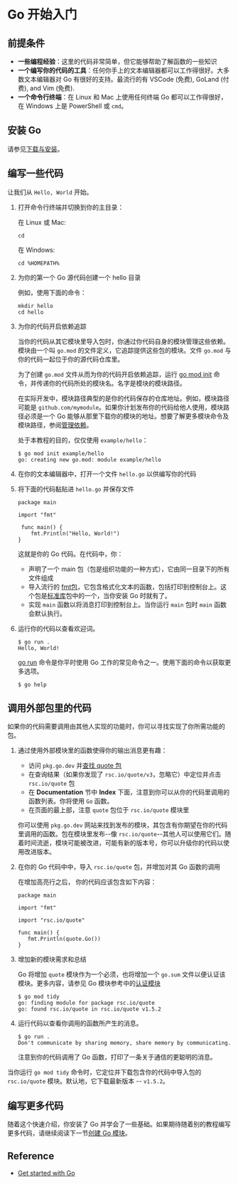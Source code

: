 # Go 开始入门

## 前提条件

- **一些编程经验**：这里的代码非常简单，但它能够帮助了解函数的一些知识
- **一个编写你的代码的工具**：任何你手上的文本编辑器都可以工作得很好。大多数文本编辑器对 Go 有很好的支持。最流行的有 VSCode (免费), GoLand (付费), and Vim (免费).
- **一个命令行终端**：在 Linux 和 Mac 上使用任何终端 Go 都可以工作得很好，在 Windows 上是 PowerShell 或 `cmd`。

## 安装 Go

请参见[下载与安装](https://go.dev/doc/install)。

## 编写一些代码

让我们从 `Hello, World` 开始。

1. 打开命令行终端并切换到你的主目录：
   
   在 Linux 或 Mac:
   ```
   cd
   ```
   在 Windows:
   ```
   cd %HOMEPATH%
   ```

2. 为你的第一个 Go 源代码创建一个 hello 目录

   例如，使用下面的命令：
   ```
   mkdir hello
   cd hello
   ```
3. 为你的代码开启依赖追踪
   
   当你的代码从其它模块里导入包时，你通过你代码自身的模块管理这些依赖。模块由一个叫 `go.mod` 的文件定义，它追踪提供这些包的模块。文件 `go.mod` 与你的代码一起位于你的源代码仓库里。

   为了创建 `go.mod` 文件从而为你的代码开启依赖追踪，运行 [go mod init](https://go.dev/ref/mod#go-mod-init) 命令，并传递你的代码所处的模块名。名字是模块的模块路径。

   在实际开发中，模块路径典型的是你的代码保存的仓库地址。例如，模块路径可能是 `github.com/mymodule`。如果你计划发布你的代码给他人使用，模块路径必须是一个 Go 能够从那里下载你的模块的地址。想要了解更多模块命令及模块路径，参阅[管理依赖](https://go.dev/doc/modules/managing-dependencies#naming_module)。

   处于本教程的目的，仅仅使用 `example/hello`：
   ```
   $ go mod init example/hello
   go: creating new go.mod: module example/hello
   ```

4. 在你的文本编辑器中，打开一个文件 `hello.go` 以供编写你的代码
5. 将下面的代码黏贴进 `hello.go` 并保存文件
   ```
   package main

   import "fmt"

    func main() {
       fmt.Println("Hello, World!")
   }
   ```

   这就是你的 Go 代码。在代码中，你：
   + 声明了一个 main 包（包是组织功能的一种方式），它由同一目录下的所有文件组成
   + 导入流行的 [fmt包](https://pkg.go.dev/fmt/)，它包含格式化文本的函数，包括打印到控制台上。这个包是[标准库](https://pkg.go.dev/std)包中的一个，当你安装 Go 时就有了。
   + 实现 `main` 函数以将消息打印到控制台上。当你运行 `main` 包时 `main` 函数会默认执行。

6. 运行你的代码以查看欢迎词。
   
   ```
   $ go run .
   Hello, World!
   ```

   [go run](https://go.dev/cmd/go/#hdr-Compile_and_run_Go_program) 命令是你平时使用 Go 工作的常见命令之一。使用下面的命令以获取更多选项。
   ```
   $ go help
   ```

## 调用外部包里的代码

如果你的代码需要调用由其他人实现的功能时，你可以寻找实现了你所需功能的包。

1. 通过使用外部模块里的函数使得你的输出消息更有趣：

   + 访问 `pkg.go.dev` 并[查找 quote 包](https://pkg.go.dev/search?q=quote)
   + 在查询结果（如果你发现了 `rsc.io/quote/v3`，忽略它）中定位并点击 `rsc.io/quote` 包
   + 在 **Documentation** 节中 **Index** 下面，注意到你可以从你的代码里调用的函数列表。你将使用 `Go` 函数。
   + 在页面的最上部，注意 `quote` 包位于 `rsc.io/quote` 模块里

   你可以使用 `pkg.go.dev` 网站来找到发布的模块，其包含有你期望在你的代码里调用的函数。包在模块里发布--像 `rsc.io/quote`--其他人可以使用它们。随着时间流逝，模块可能被改进，可能有新的版本号，你可以升级你的代码以使用改进版本。

2. 在你的 Go 代码中中，导入 `rsc.io/quote` 包，并增加对其 Go 函数的调用

   在增加高亮行之后， 你的代码应该包含如下内容：
   ```
   package main

   import "fmt"

   import "rsc.io/quote"

   func main() {
      fmt.Println(quote.Go())
   }
   ```

3. 增加新的模块需求和总结

   Go 将增加 `quote` 模块作为一个必须，也将增加一个 `go.sum` 文件以便认证该模块。更多内容，请参见 Go 模块参考中的[认证模块](https://go.dev/ref/mod#authenticating)

   ```
   $ go mod tidy
   go: finding module for package rsc.io/quote
   go: found rsc.io/quote in rsc.io/quote v1.5.2
   ```

4. 运行代码以查看你调用的函数所产生的消息。

   ```
   $ go run .
   Don't communicate by sharing memory, share memory by communicating.
   ```

   注意到你的代码调用了 Go 函数，打印了一条关于通信的更聪明的消息。

当你运行 `go mod tidy` 命令时，它定位并下载包含你的代码中导入包的 `rsc.io/quote` 模块。默认地，它下载最新版本 -- `v1.5.2`。

## 编写更多代码

随着这个快速介绍，你安装了 Go 并学会了一些基础。如果期待随着别的教程编写更多代码，请继续阅读下一节[创建 Go 模块](https://go.dev/doc/tutorial/create-module.html)。

## Reference

- [Get started with Go](https://go.dev/doc/tutorial/getting-started)